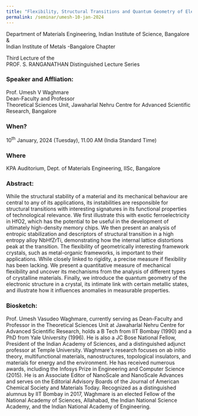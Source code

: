 ```yaml
---
title: "Flexibility, Structural Transitions and Quantum Geometry of Electrons in Crystals (10/01/24)"
permalink: /seminar/umesh-10-jan-2024
---
```

Department of Materials Engineering, Indian Institute of Science, Bangalore<br>
&<br>
Indian Institute of Metals -Bangalore Chapter

                                                                                                                         
Third Lecture of the<br>
PROF. S. RANGANATHAN Distinguished Lecture Series


### Speaker and Affliation:
Prof. Umesh V Waghmare<br>
Dean-Faculty and Professor<br>
Theoretical Sciences Unit, Jawaharlal Nehru Centre for Advanced Scientific Research, Bangalore

### When?
10<sup>th</sup> January, 2024 (Tuesday), 11.00 AM (India Standard Time)

### Where
KPA Auditorium, Dept. of Materials Engineering, IISc, Bangalore

### Abstract:
While the structural stability of a material and its mechanical behaviour are central to any of its applications, its instabilities are responsible for structural transitions with interesting signatures in its functional properties of technological relevance. We first illustrate this with exotic ferroelectricity in HfO2, which has the potential to be useful in the development of ultimately high-density memory chips. We then present an analysis of entropic stabilization and descriptors of structural transition in a high entropy alloy NbHfZrTi, demonstrating how the internal lattice distortions peak at the transition. The flexibility of geometrically interesting framework crystals, such as metal-organic frameworks, is important to their applications. While closely linked to rigidity, a precise measure if flexibility has been lacking. We present a quantitative measure of mechanical flexibility and uncover its mechanisms from the analysis of different types of crystalline materials. Finally, we introduce the quantum geometry of the electronic structure in a crystal, its intimate link with certain metallic states, and illustrate how it influences anomalies in measurable properties.

### Biosketch:
Prof. Umesh Vasudeo Waghmare, currently serving as Dean-Faculty and Professor in the Theoretical Sciences Unit at Jawaharlal Nehru Centre for Advanced Scientific Research, holds a B Tech from IIT Bombay (1990) and a PhD from Yale University (1996). He is also a JC Bose National Fellow, President of the Indian Academy of Sciences, and a distinguished adjunct professor at Temple University. Waghmare's research focuses on ab initio theory, multifunctional materials, nanostructures, topological insulators, and materials for energy and the environment. He has received numerous awards, including the Infosys Prize in Engineering and Computer Science (2015). He is an Associate Editor of NanoScale and NanoScale Advances and serves on the Editorial Advisory Boards of the Journal of American Chemical Society and Materials Today. Recognized as a distinguished alumnus by IIT Bombay in 2017, Waghmare is an elected Fellow of the National Academy of Sciences, Allahabad, the Indian National Science Academy, and the Indian National Academy of Engineering.